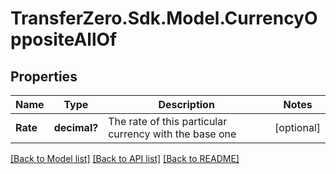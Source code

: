 
# TransferZero.Sdk.Model.CurrencyOppositeAllOf

## Properties

Name | Type | Description | Notes
------------ | ------------- | ------------- | -------------
**Rate** | **decimal?** | The rate of this particular currency with the base one | [optional] 

[[Back to Model list]](../README.md#documentation-for-models)
[[Back to API list]](../README.md#documentation-for-api-endpoints)
[[Back to README]](../README.md)

